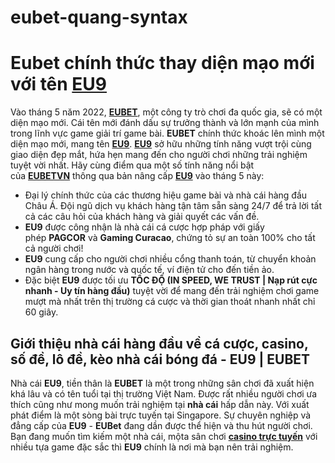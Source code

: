 # eubet-quang-syntax

<h1 class="col-12 text-center"><strong>Eubet ch&iacute;nh thức thay diện mạo mới với t&ecirc;n&nbsp;<a href="https://eubetvn.com/">EU9</a></strong></h1>
<div class="col-12 text-center">V&agrave;o th&aacute;ng 5 năm 2022,&nbsp;<a href="https://eubetvn.com/"><strong>EUBET</strong></a>, một c&ocirc;ng ty tr&ograve; chơi đa quốc gia, sẽ c&oacute; một diện mạo mới. C&aacute;i t&ecirc;n mới đ&aacute;nh dấu sự trưởng th&agrave;nh v&agrave; lớn mạnh của m&igrave;nh trong lĩnh vực game giải tr&iacute; game b&agrave;i.&nbsp;<strong>EUBET</strong>&nbsp;ch&iacute;nh thức kho&aacute;c l&ecirc;n m&igrave;nh một diện mạo mới, mang t&ecirc;n&nbsp;<a href="https://alexandchloe.com/" rel="nofollow"><strong>EU9</strong></a>.&nbsp;<a href="https://reviewnhacai.live/review-nha-cai-eu9-nha-cai-uy-tin-so-1-hien-nay/" rel="nofollow"><strong>EU9</strong></a>&nbsp;sở hữu những t&iacute;nh năng vượt trội c&ugrave;ng giao diện đẹp mắt, hứa hẹn mang đến cho người chơi những trải nghiệm tuyệt vời nhất. H&atilde;y c&ugrave;ng điểm qua một số t&iacute;nh năng nổi bật của&nbsp;<a href="https://eubetvn.com/"><strong>EUBETVN</strong></a>&nbsp;th&ocirc;ng qua bản n&acirc;ng cấp&nbsp;<a href="https://eu9vn.com/"><strong>EU9</strong></a>&nbsp;v&agrave;o th&aacute;ng 5 n&agrave;y:<br />
<ul class="p-0 pl-4">
<li aria-level="1">Đại l&yacute; ch&iacute;nh thức của c&aacute;c thương hiệu game b&agrave;i v&agrave; nh&agrave; c&aacute;i h&agrave;ng đầu Ch&acirc;u &Aacute;. Đội ngũ dịch vụ kh&aacute;ch h&agrave;ng tận t&acirc;m sẵn s&agrave;ng 24/7 để trả lời tất cả c&aacute;c c&acirc;u hỏi của kh&aacute;ch h&agrave;ng v&agrave; giải quyết c&aacute;c vấn đề.</li>
<li aria-level="1"><strong>EU9</strong>&nbsp;được c&ocirc;ng nhận l&agrave; nh&agrave; c&aacute;i c&aacute; cược hợp ph&aacute;p với giấy ph&eacute;p&nbsp;<strong>PAGCOR</strong>&nbsp;v&agrave;&nbsp;<strong>Gaming Curacao</strong>, chứng tỏ sự an to&agrave;n 100% cho tất cả người chơi!</li>
<li aria-level="1"><strong>EU9</strong>&nbsp;cung cấp cho người chơi nhiều cổng thanh to&aacute;n, từ chuyển khoản ng&acirc;n h&agrave;ng trong nước v&agrave; quốc tế, v&iacute; điện tử cho đến tiền ảo.</li>
<li aria-level="1">Đặc biệt&nbsp;<strong>EU9</strong>&nbsp;được tối ưu&nbsp;<strong>TỐC ĐỘ (IN SPEED, WE TRUST |&nbsp;Nạp r&uacute;t cực nhanh - Uy t&iacute;n h&agrave;ng đầu)</strong>&nbsp;tuyệt vời để mang đến trải nghiệm chơi game mượt m&agrave; nhất tr&ecirc;n thị trường c&aacute; cược v&agrave; thời gian tho&aacute;t nhanh nhất chỉ 60 gi&acirc;y.</li>
</ul>
<h2><strong>Giới thiệu nh&agrave; c&aacute;i h&agrave;ng đầu về c&aacute; cược, casino, số đề, l&ocirc; đề, k&egrave;o nh&agrave; c&aacute;i b&oacute;ng đ&aacute; - EU9 | EUBET</strong></h2>
<p>Nh&agrave; c&aacute;i&nbsp;<strong>EU9</strong>, tiền th&acirc;n l&agrave;&nbsp;<strong>EUBET</strong>&nbsp;l&agrave; một trong những s&acirc;n chơi đ&atilde; xuất hiện kh&aacute; l&acirc;u v&agrave; c&oacute; t&ecirc;n tuổi tại thị trường Việt Nam. Được rất nhiều người chơi ưa th&iacute;ch cũng như mong muốn trải nghiệm tại&nbsp;<strong>nh&agrave; c&aacute;i</strong>&nbsp;hấp dẫn n&agrave;y. Với xuất ph&aacute;t điểm l&agrave; một s&ograve;ng b&agrave;i trực tuyến tại Singapore. Sự chuy&ecirc;n nghiệp v&agrave; đẳng cấp của&nbsp;<strong>EU9</strong>&nbsp;-&nbsp;<strong>EUBet</strong>&nbsp;đang dần được thể hiện v&agrave; thu h&uacute;t người chơi. Bạn đang muốn t&igrave;m kiếm một nh&agrave; c&aacute;i, mộta s&acirc;n chơi&nbsp;<a href="https://eubetvn.com/casino-truc-tuyen"><strong>casino trực tuyến</strong></a>&nbsp;với nhiều tựa game đặc sắc th&igrave;&nbsp;<strong>EU9</strong>&nbsp;ch&iacute;nh l&agrave; nơi m&agrave; bạn n&ecirc;n trải nghiệm.&nbsp;</p>
</div>
